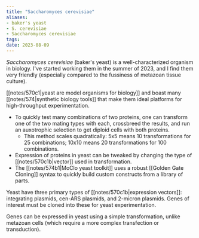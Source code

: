 ```yaml
---
title: "Saccharomyces cerevisiae"
aliases:
- baker's yeast
- S. cerevisiae
- Saccharomyces cerevisiae
tags:
date: 2023-08-09
---
```


*Saccharomyces cerevisiae* (baker's yeast) is a well-characterized organism in biology. I've started working them in the summer of 2023, and I find them very friendly (especially compared to the fussiness of metazoan tissue culture).

[[notes/570c1|yeast are model organisms for biology]] and boast many [[notes/574|synthetic biology tools]] that make them ideal platforms for high-throughput experimentation.
- To quickly test many combinations of two proteins, one can transform one of the two mating types with each, crossbreed the results, and run an auxotrophic selection to get diploid cells with both proteins.
	- This method scales quadratically: 5x5 means 10 transformations for 25 combinations; 10x10 means 20 transformations for 100 combinations.
- Expression of proteins in yeast can be tweaked by changing the type of [[notes/570c1b|vector]] used in transformation.
- The [[notes/574b1|MoClo yeast toolkit]] uses a robust [[Golden Gate Cloning]] syntax to quickly build custom constructs from a library of parts.

Yeast have three primary types of [[notes/570c1b|expression vectors]]: integrating plasmids, cen-ARS plasmids, and 2-micron plasmids. Genes of interest must be cloned into these for yeast experimentation.

Genes can be expressed in yeast using a simple transformation, unlike metazoan cells (which require a more complex transfection or transduction).